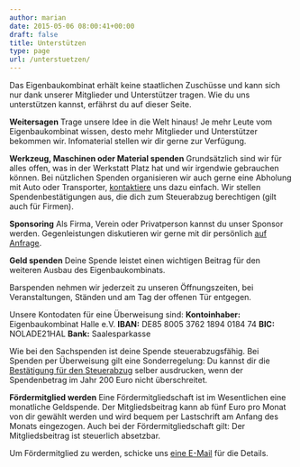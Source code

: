 ```yaml
---
author: marian
date: 2015-05-06 08:00:41+00:00
draft: false
title: Unterstützen
type: page
url: /unterstuetzen/
---
```


Das Eigenbaukombinat erhält keine staatlichen Zuschüsse und kann sich nur dank unserer Mitglieder und Unterstützer tragen. Wie du uns unterstützen kannst, erfährst du auf dieser Seite.

**Weitersagen**
Trage unsere Idee in die Welt hinaus! Je mehr Leute vom Eigenbaukombinat wissen, desto mehr Mitglieder und Unterstützer bekommen wir. Infomaterial stellen wir dir gerne zur Verfügung.

**Werkzeug, Maschinen oder Material spenden**
Grundsätzlich sind wir für alles offen, was in der Werkstatt Platz hat und wir irgendwie gebrauchen können. Bei nützlichen Spenden organisieren wir auch gerne eine Abholung mit Auto oder Transporter, [kontaktiere](/kontakt/) uns dazu einfach. Wir stellen Spendenbestätigungen aus, die dich zum Steuerabzug berechtigen (gilt auch für Firmen).

**Sponsoring**
Als Firma, Verein oder Privatperson kannst du unser Sponsor werden. Gegenleistungen diskutieren wir gerne mit dir persönlich [auf Anfrage](mailto:vorstand@eigenbaukombinat.de?subject=Sponsoring).

**Geld spenden**
Deine Spende leistet einen wichtigen Beitrag für den weiteren Ausbau des Eigenbaukombinats.

Barspenden nehmen wir jederzeit zu unseren Öffnungszeiten, bei Veranstaltungen, Ständen und am Tag der offenen Tür entgegen.

Unsere Kontodaten für eine Überweisung sind:
**Kontoinhaber:** Eigenbaukombinat Halle e.V.
**IBAN:** DE85 8005 3762 1894 0184 74
**BIC:** NOLADE21HAL
**Bank:** Saalesparkasse

Wie bei den Sachspenden ist deine Spende steuerabzugsfähig. Bei Spenden per Überweisung gilt eine Sonderregelung: Du kannst dir die [Bestätigung für den Steuerabzug](https://eigenbaukombinat.de/wp-content/uploads/2016/05/kleinspende.pdf) selber ausdrucken, wenn der Spendenbetrag im Jahr 200 Euro nicht überschreitet.

**Fördermitglied werden**
Eine Fördermitgliedschaft ist im Wesentlichen eine monatliche Geldspende. Der Mitgliedsbeitrag kann ab fünf Euro pro Monat von dir gewählt werden und wird bequem per Lastschrift am Anfang des Monats eingezogen. Auch bei der Fördermitgliedschaft gilt: Der Mitgliedsbeitrag ist steuerlich absetzbar.

Um Fördermitglied zu werden, schicke uns [eine E-Mail](/kontakt/) für die Details.
